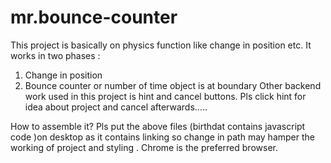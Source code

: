 # mr.bounce-counter
 This project is basically on physics function like change in position etc. It works in two phases :
 1) Change in position
 2) Bounce counter or number of time object is at boundary
Other backend work used in this project is hint and cancel buttons.
Pls click hint for idea about project and cancel afterwards.....

How to assemble it?
Pls put the above files (birthdat contains javascript code )on desktop as it contains linking so change in path may hamper the working of project and styling .
Chrome is the preferred browser.
